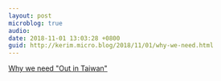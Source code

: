 ```yaml
---
layout: post
microblog: true
audio: 
date: 2018-11-01 13:03:28 +0800
guid: http://kerim.micro.blog/2018/11/01/why-we-need.html
---
```

[Why we need "Out in Taiwan"](https://gagatai.com/en/news/why-we-need-out-taiwan1?fbclid=IwAR1m7qkSt-7ammwO7xbciZngqBFFtl_qtBXHwsynoHWOMKGwTmrC7eRDRgc)
